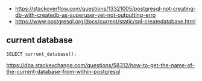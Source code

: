 - <https://stackoverflow.com/questions/13321005/postgresql-not-creating-db-with-createdb-as-superuser-yet-not-outputting-erro>
- <https://www.postgresql.org/docs/current/static/sql-createdatabase.html>

## current database

`SELECT current_database();`

<https://dba.stackexchange.com/questions/58312/how-to-get-the-name-of-the-current-database-from-within-postgresql>
